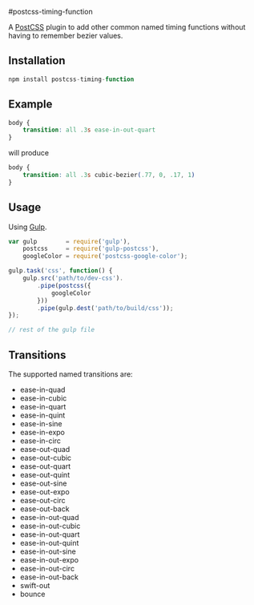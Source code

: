 #postcss-timing-function

A [PostCSS] plugin to add other common named timing functions without having to remember bezier values.

[PostCSS]: https://github.com/postcss/postcss
[Gulp]: https://github.com/gulpjs/gulp

## Installation

```js
npm install postcss-timing-function
```

## Example

```css
body {
    transition: all .3s ease-in-out-quart
}
```

will produce

```css
body {
    transition: all .3s cubic-bezier(.77, 0, .17, 1)
}
```

## Usage

Using [Gulp].

```js
var gulp        = require('gulp'),
    postcss     = require('gulp-postcss'),
    googleColor = require('postcss-google-color');

gulp.task('css', function() {
    gulp.src('path/to/dev-css').
        .pipe(postcss({
            googleColor
        }))
        .pipe(gulp.dest('path/to/build/css'));
});

// rest of the gulp file
```

## Transitions

The supported named transitions are:

* ease-in-quad
* ease-in-cubic
* ease-in-quart
* ease-in-quint
* ease-in-sine
* ease-in-expo
* ease-in-circ
* ease-out-quad
* ease-out-cubic
* ease-out-quart
* ease-out-quint
* ease-out-sine
* ease-out-expo
* ease-out-circ
* ease-out-back
* ease-in-out-quad
* ease-in-out-cubic
* ease-in-out-quart
* ease-in-out-quint
* ease-in-out-sine
* ease-in-out-expo
* ease-in-out-circ
* ease-in-out-back
* swift-out
* bounce
